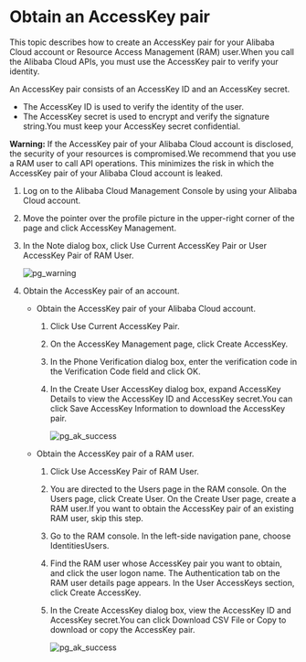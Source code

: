# Obtain an AccessKey pair

This topic describes how to create an AccessKey pair for your Alibaba Cloud account or Resource Access Management \(RAM\) user.When you call the Alibaba Cloud APIs, you must use the AccessKey pair to verify your identity.

An AccessKey pair consists of an AccessKey ID and an AccessKey secret.

-   The AccessKey ID is used to verify the identity of the user.
-   The AccessKey secret is used to encrypt and verify the signature string.You must keep your AccessKey secret confidential.

**Warning:** If the AccessKey pair of your Alibaba Cloud account is disclosed, the security of your resources is compromised.We recommend that you use a RAM user to call API operations. This minimizes the risk in which the AccessKey pair of your Alibaba Cloud account is leaked.

1.  Log on to the Alibaba Cloud Management Console by using your Alibaba Cloud account.

2.  Move the pointer over the profile picture in the upper-right corner of the page and click AccessKey Management.

3.  In the Note dialog box, click Use Current AccessKey Pair or User AccessKey Pair of RAM User.

    ![pg_warning](https://static-aliyun-doc.oss-accelerate.aliyuncs.com/assets/img/en-US/6415559951/p48002.png)

4.  Obtain the AccessKey pair of an account.

    -   Obtain the AccessKey pair of your Alibaba Cloud account.
        1.  Click Use Current AccessKey Pair.
        2.  On the AccessKey Management page, click Create AccessKey.
        3.  In the Phone Verification dialog box, enter the verification code in the Verification Code field and click OK.
        4.  In the Create User AccessKey dialog box, expand AccessKey Details to view the AccessKey ID and AccessKey secret.You can click Save AccessKey Information to download the AccessKey pair.

            ![pg_ak_success](https://static-aliyun-doc.oss-accelerate.aliyuncs.com/assets/img/en-US/6415559951/p48003.png)

    -   Obtain the AccessKey pair of a RAM user.
        1.  Click Use AccessKey Pair of RAM User.
        2.  You are directed to the Users page in the RAM console. On the Users page, click Create User. On the Create User page, create a RAM user.If you want to obtain the AccessKey pair of an existing RAM user, skip this step.
        3.  Go to the RAM console. In the left-side navigation pane, choose IdentitiesUsers.
        4.  Find the RAM user whose AccessKey pair you want to obtain, and click the user logon name. The Authentication tab on the RAM user details page appears. In the User AccessKeys section, click Create AccessKey.
        5.  In the Create AccessKey dialog box, view the AccessKey ID and AccessKey secret.You can click Download CSV File or Copy to download or copy the AccessKey pair.

            ![pg_ak_success](https://static-aliyun-doc.oss-accelerate.aliyuncs.com/assets/img/en-US/6415559951/p48004.png)


